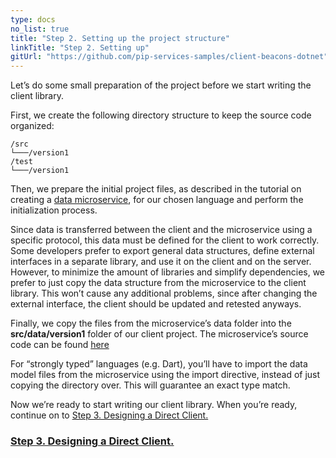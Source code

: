 ```yaml
---
type: docs
no_list: true
title: "Step 2. Setting up the project structure"
linkTitle: "Step 2. Setting up" 
gitUrl: "https://github.com/pip-services-samples/client-beacons-dotnet"
---
```


Let’s do some small preparation of the project before we start writing the client library.

First, we create the following directory structure to keep the source code organized:

```
/src
└───/version1
/test
└───/version1

```

Then, we prepare the initial project files, as described in the tutorial on creating a [data microservice](../../data_microservice), for our chosen language and perform the initialization process.


Since data is transferred between the client and the microservice using a specific protocol, this data must be defined for the client to work correctly. Some developers prefer to export general data structures, define external interfaces in a separate library, and use it on the client and on the server. However, to minimize the amount of libraries and simplify dependencies, we prefer to just copy the data structure from the microservice to the client library. This won’t cause any additional problems, since after changing the external interface, the client should be updated and retested anyways. 


Finally, we copy the files from the microservice’s data folder into the **src/data/version1** folder of our client project. The microservice’s source code can be found [here](https://github.com/pip-services-samples/service-beacons-dotnet)

For “strongly typed” languages (e.g. Dart), you’ll have to import the data model files from the microservice using the import directive, instead of just copying the directory over. This will guarantee an exact type match.

Now we’re ready to start writing our client library. When you’re ready, continue on to [Step 3. Designing a Direct Client.](../step2)

<span class="hide-title-link">

### [Step 3. Designing a Direct Client.](../step2)

</span>
